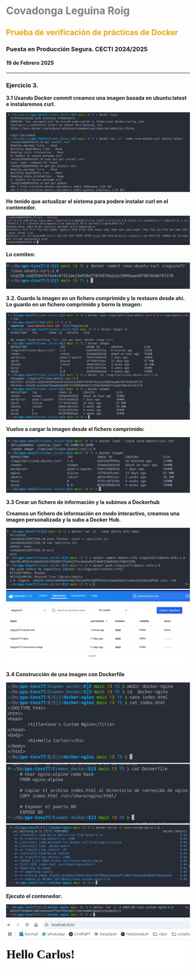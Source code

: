 # <p style="color:grey; text-align:justify;"><b>Covadonga Leguina Roig
## <p style="color:orange; text-align:justify;"><b>Prueba de verificación de prácticas de Docker</b>
### Puesta en Producción Segura. CECTI 2024/2025
#### 19 de Febrero 2025
____________

### Ejercicio 3.

3.1 Usando Docker commit creamos una imagen basada en ubuntu:latest e instalaremos curl.

![P3](capturas/1.png)

He tenido que actualizar el sistema para podere instalar curl en el contenedor.

![P3](capturas/2.png)

Lo comiteo:

![P3](capturas/3.png)

3.2. Guardo la imagen en un fichero comprimido y lo restauro desde ahi.
Lo guardo en un fichero comprimido y borro la imagen:

![P3](capturas/4.png)

Vuelvo a cargar la imagen desde el fichero comprimido:

![P3](capturas/5.png)

3.3 Crear un fichero de información y la subimos a Dockerhub

Creamos un fichero de información en modo interactivo, creamos una imagen personalizada y la subo a Docker Hub.

![P3](capturas/7.png)
![P3](capturas/8.png)

3.4 Construcción de una imagen con Dockerfile

![P3](capturas/9.png)
![P3](capturas/10.png)
![P3](capturas/11.png)

Ejecuto el contenedor:

![P3](capturas/12.png)
![P3](capturas/13.png)